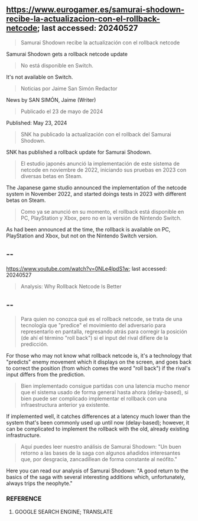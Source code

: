 ## https://www.eurogamer.es/samurai-shodown-recibe-la-actualizacion-con-el-rollback-netcode; last accessed: 20240527

> Samurai Shodown recibe la actualización con el rollback netcode

Samurai Shodown gets a rollback netcode update

> No está disponible en Switch.

It's not available on Switch.

> Noticias por Jaime San Simón Redactor

News by SAN SIMÓN, Jaime (Writer)

> Publicado el 23 de mayo de 2024

Published: May 23, 2024

> SNK ha publicado la actualización con el rollback del Samurai Shodown.

SNK has published a rollback update for Samurai Shodown.

> El estudio japonés anunció la implementación de este sistema de netcode en noviembre de 2022, iniciando sus pruebas en 2023 con diversas betas en Steam.

The Japanese game studio announced the implementation of the netcode system in November 2022, and started doings tests in 2023 with different betas on Steam.

> Como ya se anunció en su momento, el rollback está disponible en PC, PlayStation y Xbox, pero no en la versión de Nintendo Switch. 

As had been announced at the time, the rollback is available on PC, PlayStation and Xbox, but not on the Nintendo Switch version.

## --

https://www.youtube.com/watch?v=0NLe4IpdS1w; last accessed: 20240527

> Analysis: Why Rollback Netcode Is Better 

## --

> Para quien no conozca qué es el rollback netcode, se trata de una tecnología que "predice" el movimiento del adversario para representarlo en pantalla, regresando atrás para corregir la posición (de ahí el término "roll back") si el input del rival difiere de la predicción.

For those who may not know what rollback netcode is, it's a technology that "predicts" enemy movement which it displays on the screen, and goes back to correct the position (from which comes the word "roll back") if the rival's input differs from the prediction.

> Bien implementado consigue partidas con una latencia mucho menor que el sistema usado de forma general hasta ahora (delay-based), si bien puede ser complicado implementar el rollback con una infraestructura anterior ya existente.

If implemented well, it catches differences at a latency much lower than the system that's been commonly used up until now (delay-based); however, it can be complicated to implement the rollback with the old, already existing infrastructure.

> Aquí puedes leer nuestro análisis de Samurai Shodown: "Un buen retorno a las bases de la saga con algunos añadidos interesantes que, por desgracia, zancadillean de forma constante al neófito." 

Here you can read our analysis of Samurai Shodown: "A good return to the basics of the saga with several interesting additions which, unfortunately, always trips the neophyte."

### REFERENCE

1) GOOGLE SEARCH ENGINE; TRANSLATE